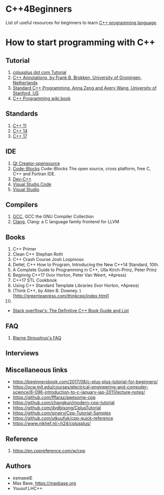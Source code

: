 # C++4Beginners

List of useful resources for beginners to learn [C++ programming language](https://en.wikipedia.org/wiki/C%2B%2B). 

# How to start programming with C++

## Tutorial

1. [cplusplus dot com Tutorial](http://www.cplusplus.com/doc/tutorial)
2. [C++ Annotations, by Frank B. Brokken, University of Groningen, Netherlands](http://www.icce.rug.nl/documents/cplusplus)
3. [Standard C++ Programming, Anna Zeng and Avery Wang, University of Stanford, US](http://web.stanford.edu/class/cs106l/index.html)
4. [C++ Programming wiki book](https://en.wikibooks.org/wiki/C++_Programming)

## Standards

1. [C++ 11](http://www.open-std.org/jtc1/sc22/wg21/docs/papers/2012/n3337.pdf)
2. [C++ 14](https://github.com/cplusplus/draft/blob/master/papers/n4140.pdf)
3. [C++ 17](http://www.open-std.org/jtc1/sc22/wg21/docs/papers/2017/n4659.pdf)


## IDE

1. [Qt Creator-opensource](https://download.qt.io/archive/qtcreator/4.4/4.4.1/) 
2. [Code::Blocks](http://www.codeblocks.org/) Code::Blocks The open source, cross platform, free C, C++ and Fortran IDE.
3. [Dev-C++](https://www.bloodshed.net/devcpp.html) 
4. [Visual Studio Code](https://code.visualstudio.com/download) 
5. [Visual Studio](https://visualstudio.microsoft.com/downloads/) 

## Compilers

1. [GCC](https://gcc.gnu.org/), GCC the GNU Compiler Collection
2. [Clang](https://clang.llvm.org/), Clang: a C language family frontend for LLVM


## Books

1. C++ Primer
2. Clean C++ Stephan Roth
3. C++ Crash Course Josh Lospinoso
4. Deitel, C++ How to Program, Introducing the New C++14 Standard, 10th.
5. A Complete Guide to Programming in C++, Ulla Kirch-Prinz, Peter Prinz
6. Beginnig C++17 (Ivor Horton,  Peter Van Weert, *Apress)
7. C++17 STL Cookbook
8. Using C++ Standard Template Libraries (Ivor Horton, *Apress)
9. (Think C++, by Allen B. Downey. )[http://greenteapress.com/thinkcpp/index.html]
10.
- [Stack overflow's: The Definitive C++ Book Guide and List](https://stackoverflow.com/questions/388242/the-definitive-c-book-guide-and-list/388282#388282)



## FAQ

1. [Bjarne Stroustrup's FAQ](http://www.stroustrup.com/bs_faq.html)


## Interviews

## Miscellaneous links

- https://beginnersbook.com/2017/08/c-plus-plus-tutorial-for-beginners/
- https://ocw.mit.edu/courses/electrical-engineering-and-computer-science/6-096-introduction-to-c-january-iap-2011/lecture-notes/
- https://github.com/fffaraz/awesome-cpp
- https://github.com/changkun/modern-cpp-tutorial
- https://github.com/dvdbisong/CplusTutorial
- https://github.com/sinairv/Cpp-Tutorial-Samples
- https://github.com/utkuufuk/cpp-quick-reference
- https://www.nikhef.nl/~h24/cplusplus/

## Reference

1. https://en.cppreference.com/w/cpp


## Authors

- esmaeelE
- Max Base, https://maxbase.org
- Yousof.LHC++
